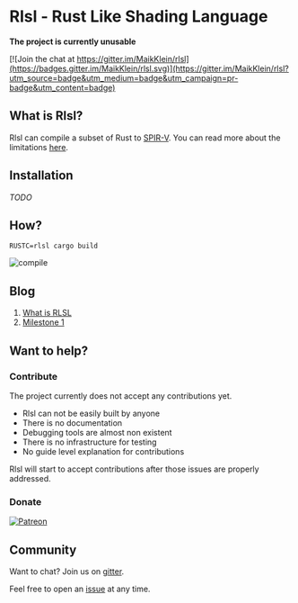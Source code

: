# Rlsl - Rust Like Shading Language

**The project is currently unusable**

[![Join the chat at https://gitter.im/MaikKlein/rlsl](https://badges.gitter.im/MaikKlein/rlsl.svg)](https://gitter.im/MaikKlein/rlsl?utm_source=badge&utm_medium=badge&utm_campaign=pr-badge&utm_content=badge)

## What is Rlsl?
Rlsl can compile a subset of Rust to [SPIR-V](https://www.khronos.org/registry/spir-v/). You can read more about the limitations [here](https://github.com/MaikKlein/rlsl/wiki/Implementation-details).

## Installation
 *TODO*

## How?

```
RUSTC=rlsl cargo build
```

![compile](https://raw.githubusercontent.com/MaikKlein/rlsl/master/media/compile.gif)

## Blog

1. [What is RLSL](https://maikklein.github.io/rlsl-progress-report/)
2. [Milestone 1](https://maikklein.github.io/rlsl-milestone-1/)

## Want to help?

### Contribute

The project currently does not accept any contributions yet.

* Rlsl can not be easily built by anyone
* There is no documentation
* Debugging tools are almost non existent
* There is no infrastructure for testing
* No guide level explanation for contributions

Rlsl will start to accept contributions after those issues are properly addressed.

### Donate

[![Patreon](https://c5.patreon.com/external/logo/become_a_patron_button.png)](https://www.patreon.com/maikklein)

## Community

Want to chat? Join us on [gitter](https://gitter.im/MaikKlein/rlsl).

Feel free to open an [issue](https://github.com/MaikKlein/rlsl/issues) at any time.
